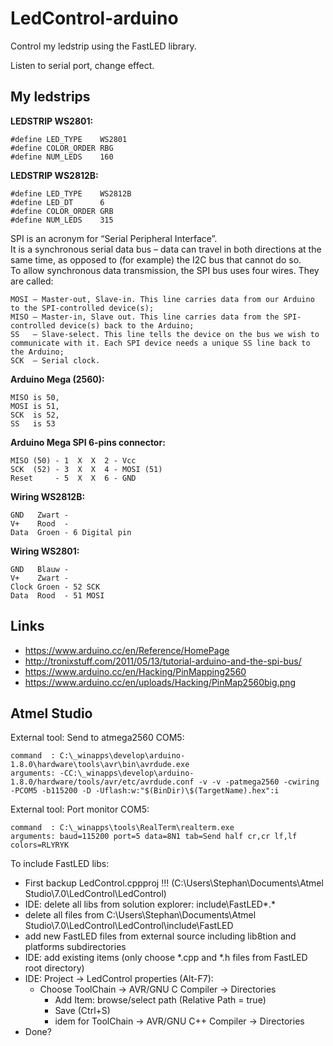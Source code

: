 # LedControl-arduino

Control my ledstrip using the FastLED library.

Listen to serial port, change effect.

## My ledstrips

**LEDSTRIP WS2801:**

    #define LED_TYPE    WS2801
    #define COLOR_ORDER RBG
    #define NUM_LEDS    160

**LEDSTRIP WS2812B:**

    #define LED_TYPE    WS2812B
    #define LED_DT      6    
    #define COLOR_ORDER GRB
    #define NUM_LEDS    315

SPI is an acronym for “Serial Peripheral Interface”.  
It is a synchronous serial data bus – data can travel in both directions at the same time, as opposed to (for example) the I2C bus that cannot do so.  
To allow synchronous data transmission, the SPI bus uses four wires. They are called:

    MOSI – Master-out, Slave-in. This line carries data from our Arduino to the SPI-controlled device(s);
    MISO – Master-in, Slave out. This line carries data from the SPI-controlled device(s) back to the Arduino;
    SS   – Slave-select. This line tells the device on the bus we wish to communicate with it. Each SPI device needs a unique SS line back to the Arduino;
    SCK  – Serial clock.

**Arduino Mega (2560):**

    MISO is 50, 
    MOSI is 51,
    SCK  is 52,
    SS   is 53

**Arduino Mega SPI 6-pins connector:**

    MISO (50) - 1  X  X  2 - Vcc
    SCK  (52) - 3  X  X  4 - MOSI (51)
    Reset     - 5  X  X  6 - GND

**Wiring WS2812B:**

    GND   Zwart - 
    V+    Rood  -
    Data  Groen - 6 Digital pin

**Wiring WS2801:**

    GND   Blauw - 
    V+    Zwart -
    Clock Groen - 52 SCK
    Data  Rood  - 51 MOSI
    
## Links
* https://www.arduino.cc/en/Reference/HomePage  
* http://tronixstuff.com/2011/05/13/tutorial-arduino-and-the-spi-bus/  
* https://www.arduino.cc/en/Hacking/PinMapping2560  
* https://www.arduino.cc/en/uploads/Hacking/PinMap2560big.png  

## Atmel Studio

External tool: Send to atmega2560 COM5:

    command  : C:\_winapps\develop\arduino-1.8.0\hardware\tools\avr\bin\avrdude.exe
    arguments: -CC:\_winapps\develop\arduino-1.8.0/hardware/tools/avr/etc/avrdude.conf -v -v -patmega2560 -cwiring -PCOM5 -b115200 -D -Uflash:w:"$(BinDir)\$(TargetName).hex":i
    
  
External tool: Port monitor COM5:

    command  : C:\_winapps\tools\RealTerm\realterm.exe
    arguments: baud=115200 port=5 data=8N1 tab=Send half cr,cr lf,lf  colors=RLYRYK


To include FastLED libs:
* First backup LedControl.cppproj !!! (C:\Users\Stephan\Documents\Atmel Studio\7.0\LedControl\LedControl\)
* IDE: delete all libs from solution explorer: include\FastLED\*.*
* delete all files from C:\Users\Stephan\Documents\Atmel Studio\7.0\LedControl\LedControl\include\FastLED
* add new FastLED files from external source including lib8tion and platforms subdirectories
* IDE: add existing items (only choose *.cpp and *.h files from FastLED root directory)
* IDE: Project -> LedControl properties (Alt-F7):
  * Choose ToolChain -> AVR/GNU C Compiler -> Directories
    * Add Item: browse/select path (Relative Path = true)
	* Save (Ctrl+S)
	* idem for ToolChain -> AVR/GNU C++ Compiler -> Directories
* Done?